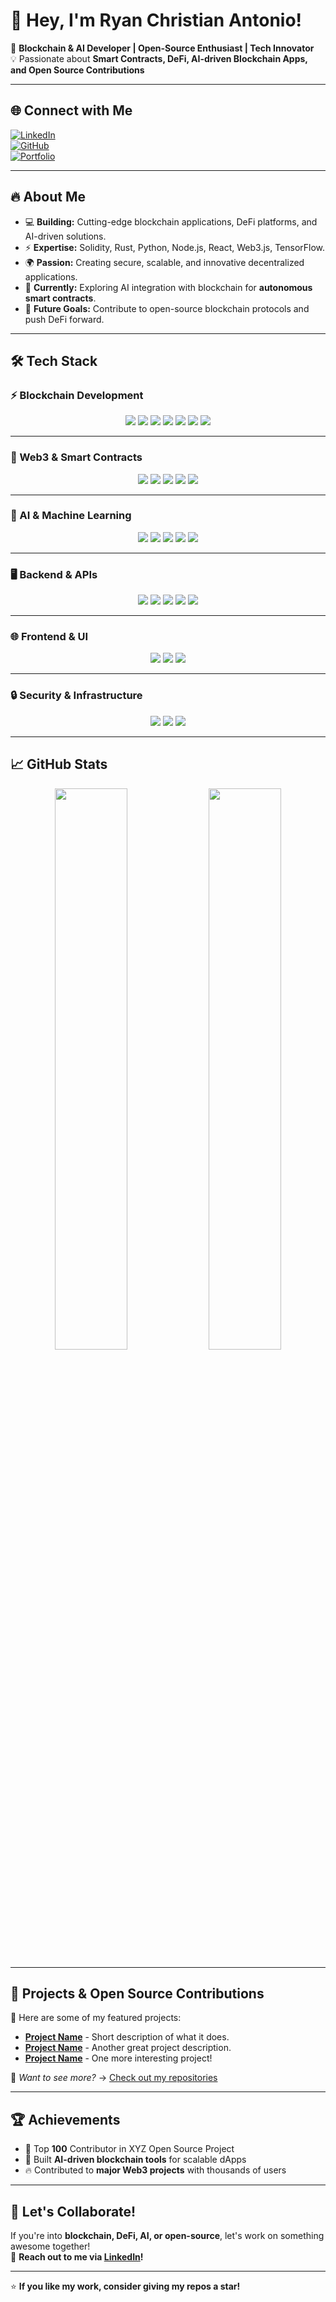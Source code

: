 # 👋 Hey, I'm Ryan Christian Antonio! 

🚀 **Blockchain & AI Developer | Open-Source Enthusiast | Tech Innovator**  
💡 Passionate about **Smart Contracts, DeFi, AI-driven Blockchain Apps, and Open Source Contributions**  

---

## 🌐 **Connect with Me**
[![LinkedIn](https://img.shields.io/badge/LinkedIn-0077B5?style=for-the-badge&logo=linkedin&logoColor=white)](https://linkedin.com/in/ryan-christian-antonio-53a2a7154/)  
[![GitHub](https://img.shields.io/badge/GitHub-333?style=for-the-badge&logo=github&logoColor=white)](https://github.com/synaptik69)  
[![Portfolio](https://img.shields.io/badge/Portfolio-%2312100E.svg?style=for-the-badge&logo=firefox&logoColor=white)](https://yourportfolio.com)  

---

## 🔥 **About Me**
- 💻 **Building:** Cutting-edge blockchain applications, DeFi platforms, and AI-driven solutions.  
- ⚡ **Expertise:** Solidity, Rust, Python, Node.js, React, Web3.js, TensorFlow.  
- 🌍 **Passion:** Creating secure, scalable, and innovative decentralized applications.  
- 🎯 **Currently:** Exploring AI integration with blockchain for **autonomous smart contracts**.  
- 🎯 **Future Goals:** Contribute to open-source blockchain protocols and push DeFi forward.  

---

## 🛠 Tech Stack

### ⚡ Blockchain Development  
<p align="center">
  <img src="https://img.shields.io/badge/Solidity-363636?style=for-the-badge&logo=solidity&logoColor=white" />
  <img src="https://img.shields.io/badge/Rust-000000?style=for-the-badge&logo=rust&logoColor=white" />
  <img src="https://img.shields.io/badge/Ethereum-3C3C3D?style=for-the-badge&logo=ethereum&logoColor=white" />
  <img src="https://img.shields.io/badge/Solana-000000?style=for-the-badge&logo=solana&logoColor=white" />
  <img src="https://img.shields.io/badge/BSC-F0B90B?style=for-the-badge&logo=binance&logoColor=white" />
  <img src="https://img.shields.io/badge/Polygon-8247E5?style=for-the-badge&logo=polygon&logoColor=white" />
  <img src="https://img.shields.io/badge/Hyperledger-2F3134?style=for-the-badge&logo=hyperledger&logoColor=white" />
</p>

---

### 📡 Web3 & Smart Contracts  
<p align="center">
  <img src="https://img.shields.io/badge/Web3.js-F16822?style=for-the-badge&logo=javascript&logoColor=white" />
  <img src="https://img.shields.io/badge/Ethers.js-3E4E88?style=for-the-badge&logo=javascript&logoColor=white" />
  <img src="https://img.shields.io/badge/Hardhat-FFD700?style=for-the-badge&logo=hardhat&logoColor=black" />
  <img src="https://img.shields.io/badge/Truffle-5E464D?style=for-the-badge&logo=truffle&logoColor=white" />
  <img src="https://img.shields.io/badge/The%20Graph-6A42C2?style=for-the-badge&logo=the-graph&logoColor=white" />
</p>

---

### 🤖 AI & Machine Learning  
<p align="center">
  <img src="https://img.shields.io/badge/Python-3776AB?style=for-the-badge&logo=python&logoColor=white" />
  <img src="https://img.shields.io/badge/TensorFlow-FF6F00?style=for-the-badge&logo=tensorflow&logoColor=white" />
  <img src="https://img.shields.io/badge/PyTorch-EE4C2C?style=for-the-badge&logo=pytorch&logoColor=white" />
  <img src="https://img.shields.io/badge/OpenAI-412991?style=for-the-badge&logo=openai&logoColor=white" />
  <img src="https://img.shields.io/badge/Hugging%20Face-FFDC62?style=for-the-badge&logo=hugging-face&logoColor=black" />
</p>

---

### 🖥 Backend & APIs  
<p align="center">
  <img src="https://img.shields.io/badge/Node.js-339933?style=for-the-badge&logo=nodedotjs&logoColor=white" />
  <img src="https://img.shields.io/badge/Express.js-000000?style=for-the-badge&logo=express&logoColor=white" />
  <img src="https://img.shields.io/badge/GraphQL-E10098?style=for-the-badge&logo=graphql&logoColor=white" />
  <img src="https://img.shields.io/badge/IPFS-65C2CB?style=for-the-badge&logo=ipfs&logoColor=white" />
  <img src="https://img.shields.io/badge/Firebase-FFCA28?style=for-the-badge&logo=firebase&logoColor=black" />
</p>

---

### 🌐 Frontend & UI  
<p align="center">
  <img src="https://img.shields.io/badge/React-20232A?style=for-the-badge&logo=react&logoColor=61DAFB" />
  <img src="https://img.shields.io/badge/Next.js-000000?style=for-the-badge&logo=next.js&logoColor=white" />
  <img src="https://img.shields.io/badge/Tailwind_CSS-38B2AC?style=for-the-badge&logo=tailwind-css&logoColor=white" />
</p>

---

### 🔒 Security & Infrastructure  
<p align="center">
  <img src="https://img.shields.io/badge/AWS-232F3E?style=for-the-badge&logo=amazon-aws&logoColor=white" />
  <img src="https://img.shields.io/badge/Docker-2496ED?style=for-the-badge&logo=docker&logoColor=white" />
  <img src="https://img.shields.io/badge/Kubernetes-326CE5?style=for-the-badge&logo=kubernetes&logoColor=white" />
</p>

---


## 📈 **GitHub Stats**
<p align="center">
  <img width="48%" src="https://github-readme-stats.vercel.app/api?username=synaptik69&show_icons=true&theme=radical" />
  <img width="48%" src="https://github-readme-streak-stats.herokuapp.com/?user=synaptik69&theme=radical" />
</p>

---

## 🚀 **Projects & Open Source Contributions**
🌟 Here are some of my featured projects:  
- **[Project Name](https://github.com/yourusername/projectname)** - Short description of what it does.  
- **[Project Name](https://github.com/yourusername/projectname)** - Another great project description.  
- **[Project Name](https://github.com/yourusername/projectname)** - One more interesting project!  

📌 *Want to see more?* → [Check out my repositories](https://github.com/synaptik69?tab=repositories)  

---

## 🏆 **Achievements**
- 🥇 Top **100** Contributor in XYZ Open Source Project  
- 🚀 Built **AI-driven blockchain tools** for scalable dApps  
- 🔥 Contributed to **major Web3 projects** with thousands of users  

---

## 💬 **Let's Collaborate!**
If you're into **blockchain, DeFi, AI, or open-source**, let's work on something awesome together!  
📩 **Reach out to me via [LinkedIn](https://linkedin.com/in/ryan-christian-antonio-53a2a7154/)!**  

---

⭐ **If you like my work, consider giving my repos a star!**  
